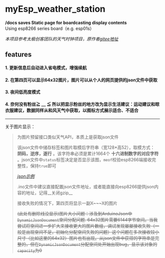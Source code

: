 # myEsp_weather_station


__/docs saves Static page for boardcasting display contents__<br>
Using esp8266 series board（e.g. esp01s）

_本项目参考太极创客团队的天气时钟项目，原作者[gitee地址](https://gitee.com/taijichuangke/bilibili_weather_clock)_

## features
#### 1. 更新信息后自动进入省电模式，增强续航
#### 2. 在第四页可以显示64x32图片，图片可以从个人的网页提供的json文件中获取
#### 3. 夜间低亮度模式
#### 4. 奈何没有粉丝≧ ﹏ ≦  所以把显示粉丝的地方改为显示生活建议：运动建议和晾衣服建议，数据同样从和风天气中获取，以图标方式展示适合、不适合

--------------------------------------------------------------------------
关于图片显示：

>为图片预留接口类似天气API，本质上是获取json文件
>
>该json文件中储存标签和图片取模后字符串（宽128\*高52），取模方式： __阴码，逆序，逐行__ 。该字符串必须是累计1664个 __十六进制数字的对应字符__ 。json文件中`status`标签决定是否显示该图，`meof`校验esp8266端接收完整性，保持`true`即可
>
>_[json示例](https://github.com/auto-Dog/myEsp_weather_station/blob/main/samplebmp.json)_
>
>.ino文件中建议直接配置json文件地址，或者能直接向esp8266提供json内容的地址，记得__关闭gzip__
> 
> 接收失败的情况下，第四页将显示一副X\~\~\~X的图片
>
> ~~(此处有删除线没显示)图片大小问题：涉及到ArduinoJson中 `DynamicJsonDocument`空间分配问题. 64x32图片需要6144字节空间。当我尝试将空间进一步扩大来接收更大的图片数组，调试发现屡屡接收失败（一般是出现空间不足，初始化分配空间失败的问题）这个问题在多次接收较小尺寸（比如这里的64x32）图片也有出现。从json文件中获得的字符串是完整的，但在`DynamicJsonDocument`分配空间处开始出现bug，显示该对象的`capacity`为0~~
> 
